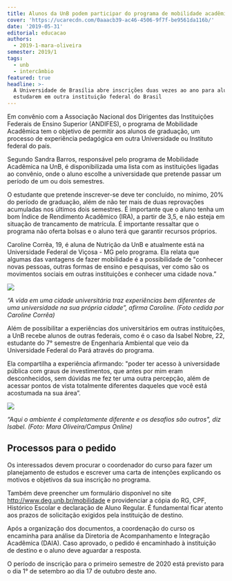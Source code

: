 ```yaml
---
title: Alunos da UnB podem participar do programa de mobilidade acadêmica
cover: 'https://ucarecdn.com/0aaacb39-ac46-4506-9f7f-be9561da116b/'
date: '2019-05-31'
editorial: educacao
authors:
  - 2019-1-mara-oliveira
semester: 2019/1
tags:
  - unb
  - intercâmbio
featured: true
headline: >-
  A Universidade de Brasília abre inscrições duas vezes ao ano para alunos
  estudarem em outra instituição federal do Brasil
---
```

Em convênio com a Associação Nacional dos Dirigentes das Instituições Federais de Ensino Superior (ANDIFES), o programa de Mobilidade Acadêmica tem o objetivo de permitir aos alunos de graduação, um processo de experiência pedagógica em outra Universidade ou Instituto federal do país. 

Segundo Sandra Barros, responsável pelo programa de Mobilidade Acadêmica na  UnB, é disponibilizada uma lista com as instituições ligadas ao convênio, onde o aluno escolhe a universidade que pretende passar um período de um ou dois semestres.

O estudante que pretende inscrever-se deve ter concluído, no mínimo, 20% do período de graduação, além de não ter mais de duas reprovações acumuladas nos últimos dois semestres. É importante que o aluno tenha um bom Índice de Rendimento Acadêmico (IRA), a partir de 3,5, e não esteja em situação de trancamento de matrícula. É importante ressaltar que o programa não oferta bolsas e o aluno terá que garantir recursos próprios.

Caroline Corrêa, 19, é aluna de Nutrição da UnB e atualmente está na Universidade Federal de Viçosa - MG pelo programa. Ela relata que algumas das vantagens de fazer mobilidade é a possibilidade de "conhecer novas pessoas, outras formas de ensino e pesquisas, ver como são os movimentos sociais em outras instituições e conhecer uma cidade nova.”

![](https://ucarecdn.com/2b62e701-2586-48c0-bf3f-f49be5ae4c4a/)

_“A vida em uma cidade universitária traz experiências bem diferentes de uma universidade na sua própria cidade”, afirma Caroline. (Foto cedida por Caroline Corrêa)_

Além de possibilitar a experiências dos universitários em outras instituições, a UnB recebe alunos de outras federais, como é o caso da Isabel Nobre, 22, estudante do 7° semestre de Engenharia Ambiental  que veio da Universidade Federal do Pará através do programa. 

Ela compartilha a experiência afirmando: "poder ter acesso à universidade pública com graus de investimentos, que antes por mim eram desconhecidos, sem dúvidas me fez ter uma outra percepção, além de acessar pontos de vista totalmente diferentes daqueles que você está acostumada na sua área”.

![](https://ucarecdn.com/5ee2a0ab-9a4c-442c-8804-f44cddaf2731/)

 _“Aqui o ambiente é completamente diferente e os desafios são outros", diz Isabel. (Foto: Mara Oliveira/Campus Online)_

## Processos para o pedido

Os interessados devem procurar o coordenador do curso para fazer um planejamento de estudos e escrever uma carta de intenções explicando os motivos e objetivos da sua inscrição no programa. 

Também deve preencher um formulário disponível no site http://www.deg.unb.br/mobilidade e providenciar a  cópia do RG, CPF, Histórico Escolar e declaração de Aluno Regular. É fundamental ficar atento aos prazos de solicitação exigidos pela instituição de destino.

Após a organização dos documentos, a coordenação do curso os encaminha para análise da Diretoria de Acompanhamento e Integração Acadêmica (DAIA). Caso aprovado, o pedido é encaminhado à instituição de destino e o aluno deve aguardar a resposta.

O período de inscrição para o primeiro semestre de 2020 está previsto para o dia 1° de setembro ao dia 17 de outubro deste ano.

